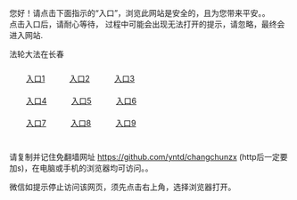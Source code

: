 您好！请点击下面指示的“入口”，浏览此网站是安全的，且为您带来平安。。 <br/>
点击入口后，请耐心等待， 过程中可能会出现无法打开的提示，请忽略，最终会进入网站. </br>

法轮大法在长春<br/>
<div style="padding:10px"><a style="margin:20px" target="_blank" href="https://dmo9jppg3ioar.cloudfront.net/2Qpsp?kxmfvfa" id="ccLink1" rel="nofollow">入口1</a> <a target="_blank" style="margin:20px" href="https://d2vqb2tw35zfjq.cloudfront.net/2Qpsp?dlgfcc" id="ccLink2" rel="nofollow">入口2</a> <a style="margin:20px" target="_blank" href="https://d1j5ey9r39civ.cloudfront.net/2Qpsp?rbpwldu" id="ccLink3" rel="nofollow">入口3</a></div>

<div style="padding:10px" ><a style="margin:20px" target="_blank" href="https://dmo9jppg3ioar.cloudfront.net/2Qpsp?kxmfvfa" id="ccLink4" rel="nofollow">入口4</a> <a style="margin:20px" href="https://d2vqb2tw35zfjq.cloudfront.net/2Qpsp?dlgfcc" target="_blank" id="ccLink5" rel="nofollow">入口5</a> <a style="margin:20px" href="https://d1j5ey9r39civ.cloudfront.net/2Qpsp?rbpwldu" target="_blank" id="ccLink6" rel="nofollow">入口6</a></div>

<div style="padding:10px"><a style="margin:20px" target="_blank" href="https://dmo9jppg3ioar.cloudfront.net/2Qpsp?kxmfvfa" id="ccLink7" rel="nofollow">入口7</a> <a style="margin:20px" href="https://d2vqb2tw35zfjq.cloudfront.net/2Qpsp?dlgfcc" target="_blank" id="ccLink8" rel="nofollow">入口8</a> <a style="margin:20px" target="_blank" href="https://d1j5ey9r39civ.cloudfront.net/2Qpsp?rbpwldu" id="ccLink9" rel="nofollow">入口9</a></div>

<br/>



请复制并记住免翻墙网址 https://github.com/yntd/changchunzx (http后一定要加s)，在电脑或手机的浏览器均可访问。。<br/>

微信如提示停止访问该网页，须先点击右上角，选择浏览器打开。
